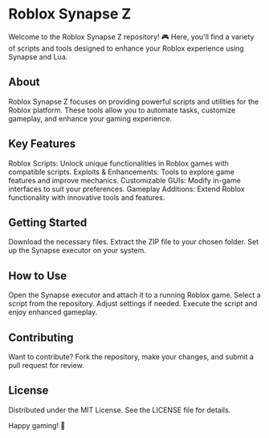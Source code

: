 # Roblox Synapse Z
Welcome to the Roblox Synapse Z repository! 🎮 Here, you'll find a variety of scripts and tools designed to enhance your Roblox experience using Synapse and Lua.

## About
Roblox Synapse Z focuses on providing powerful scripts and utilities for the Roblox platform. These tools allow you to automate tasks, customize gameplay, and enhance your gaming experience.

## Key Features
Roblox Scripts: Unlock unique functionalities in Roblox games with compatible scripts.
Exploits & Enhancements: Tools to explore game features and improve mechanics.
Customizable GUIs: Modify in-game interfaces to suit your preferences.
Gameplay Additions: Extend Roblox functionality with innovative tools and features.

## Getting Started
Download the necessary files.
Extract the ZIP file to your chosen folder.
Set up the Synapse executor on your system.

## How to Use
Open the Synapse executor and attach it to a running Roblox game.
Select a script from the repository.
Adjust settings if needed.
Execute the script and enjoy enhanced gameplay.

## Contributing
Want to contribute? Fork the repository, make your changes, and submit a pull request for review.

## License
Distributed under the MIT License. See the LICENSE file for details.

Happy gaming! 🎉
